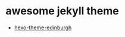 # awesome jekyll theme

- [hexo-theme-edinburgh](https://github.com/sharvaridesai/hexo-theme-edinburgh)
